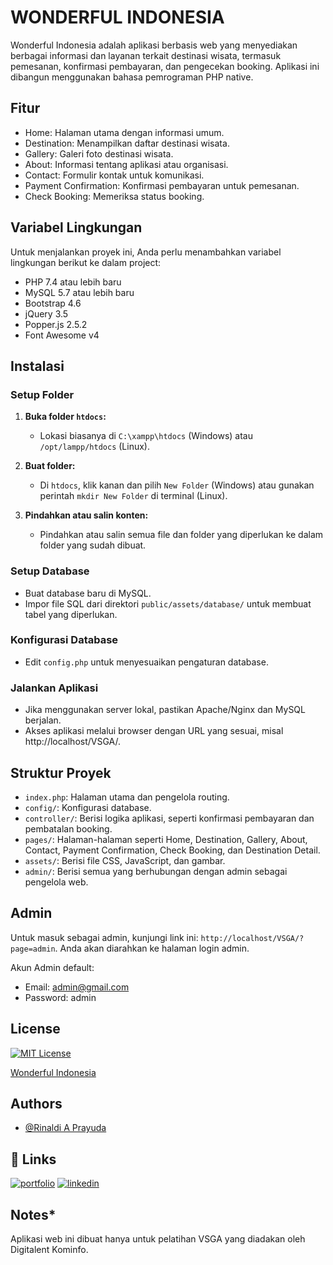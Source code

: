# WONDERFUL INDONESIA

Wonderful Indonesia adalah aplikasi berbasis web yang menyediakan berbagai informasi dan layanan terkait destinasi wisata, termasuk pemesanan, konfirmasi pembayaran, dan pengecekan booking. Aplikasi ini dibangun menggunakan bahasa pemrograman PHP native.

## Fitur

- Home: Halaman utama dengan informasi umum.
- Destination: Menampilkan daftar destinasi wisata.
- Gallery: Galeri foto destinasi wisata.
- About: Informasi tentang aplikasi atau organisasi.
- Contact: Formulir kontak untuk komunikasi.
- Payment Confirmation: Konfirmasi pembayaran untuk pemesanan.
- Check Booking: Memeriksa status booking.

## Variabel Lingkungan

Untuk menjalankan proyek ini, Anda perlu menambahkan variabel lingkungan berikut ke dalam project:

- PHP 7.4 atau lebih baru
- MySQL 5.7 atau lebih baru
- Bootstrap 4.6
- jQuery 3.5
- Popper.js 2.5.2
- Font Awesome v4

## Instalasi

### Setup Folder

1. **Buka folder `htdocs`:**

   - Lokasi biasanya di `C:\xampp\htdocs` (Windows) atau `/opt/lampp/htdocs` (Linux).

2. **Buat folder:**

   - Di `htdocs`, klik kanan dan pilih `New Folder` (Windows) atau gunakan perintah `mkdir New Folder` di terminal (Linux).

3. **Pindahkan atau salin konten:**
   - Pindahkan atau salin semua file dan folder yang diperlukan ke dalam folder yang sudah dibuat.

### Setup Database

- Buat database baru di MySQL.
- Impor file SQL dari direktori `public/assets/database/` untuk membuat tabel yang diperlukan.

### Konfigurasi Database

- Edit `config.php` untuk menyesuaikan pengaturan database.

### Jalankan Aplikasi

- Jika menggunakan server lokal, pastikan Apache/Nginx dan MySQL berjalan.
- Akses aplikasi melalui browser dengan URL yang sesuai, misal http://localhost/VSGA/.

## Struktur Proyek

- `index.php`: Halaman utama dan pengelola routing.
- `config/`: Konfigurasi database.
- `controller/`: Berisi logika aplikasi, seperti konfirmasi pembayaran dan pembatalan booking.
- `pages/`: Halaman-halaman seperti Home, Destination, Gallery, About, Contact, Payment Confirmation, Check Booking, dan Destination Detail.
- `assets/`: Berisi file CSS, JavaScript, dan gambar.
- `admin/`: Berisi semua yang berhubungan dengan admin sebagai pengelola web.

## Admin

Untuk masuk sebagai admin, kunjungi link ini: `http://localhost/VSGA/?page=admin`. Anda akan diarahkan ke halaman login admin.

Akun Admin default:

- Email: admin@gmail.com
- Password: admin

## License

[![MIT License](https://img.shields.io/badge/License-MIT-green.svg)](https://choosealicense.com/licenses/mit/)

[Wonderful Indonesia](https://www.indonesia.travel/gb/en/indtravel-bio.html)

## Authors

- [@Rinaldi A Prayuda](https://github.com/rapsign)

## 🔗 Links

[![portfolio](https://img.shields.io/badge/my_portfolio-000?style=for-the-badge&logo=ko-fi&logoColor=white)](https://rinaldi-a-prayuda.vercel.app/)
[![linkedin](https://img.shields.io/badge/linkedin-0A66C2?style=for-the-badge&logo=linkedin&logoColor=white)](https://www.linkedin.com/in/rinaldi-a-prayuda-523a0a2b3/)

## Notes\*

Aplikasi web ini dibuat hanya untuk pelatihan VSGA yang diadakan oleh Digitalent Kominfo.
